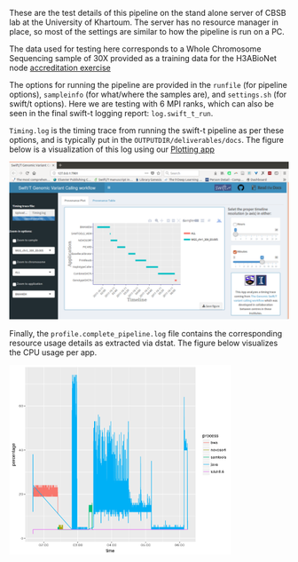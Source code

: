 These are the test details of this pipeline on the stand alone server of CBSB lab at the University of Khartoum. The server has no resource manager in place, so most of the settings are similar to how the pipeline is run on a PC.

The data used for testing here corresponds to a Whole Chromosome Sequencing sample of 30X provided as a training data for the H3ABioNet node [accreditation exercise](http://h3data.cbio.uct.ac.za/assessments/NextGenVariantCalling/practice/)

The options for running the pipeline are provided in the `runfile` (for pipeline options), `sampleinfo` (for what/where the samples are), and `settings.sh` (for swift/t options). Here we are testing with 6 MPI ranks, which can also be seen in the final swift-t logging report: `log.swift_t_run`. 

`Timing.log` is the timing trace from running the swift-t pipeline as per these options, and is typically put in the `OUTPUTDIR/deliverables/docs`. The figure below is a visualization of this log using our [Plotting app](https://github.com/ncsa/Swift-T-Variant-Calling#logging-functionality)

<img src=./media/Plotting_App_server.png width="700">

Finally, the `profile.complete_pipeline.log` file  contains the corresponding resource usage details as extracted via dstat. The figure below visualizes the CPU usage per app. 

<img src=./media/CPU_usage.png width="400"> 
